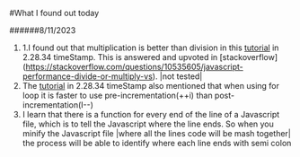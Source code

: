 #What I found out today

######8/11/2023

1. 1.I found out that multiplication is better than division in this [tutorial](https://youtu.be/GFO_txvwK_c?si=rO0s0J694DVI0q6d) in 2.28.34 timeStamp. This is answered and upvoted in [stackoverflow] (https://stackoverflow.com/questions/10535605/javascript-performance-divide-or-multiply-vs). |not tested|
2. The [tutorial](https://youtu.be/GFO_txvwK_c?si=rO0s0J694DVI0q6d) in 2.28.34 timeStamp also mentioned that when using for loop it is faster to use pre-incrementation(++i) than post-incrementation(I--)
3. I learn that there is a function for every end of the line of a Javascript file, which is to tell the Javascript where the line ends. So when you minify the Javascript file |where all the lines code will be mash together| the process will be able to identify where each line ends with semi colon
